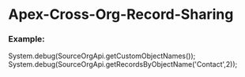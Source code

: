 # Apex-Cross-Org-Record-Sharing

### Example:
System.debug(SourceOrgApi.getCustomObjectNames());
System.debug(SourceOrgApi.getRecordsByObjectName('Contact',2));
